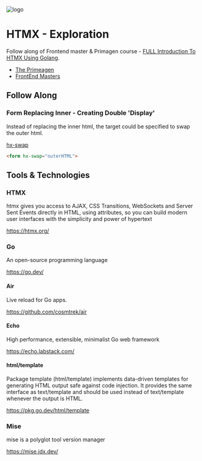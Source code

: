 ![logo](https://github.com/elpddev/exp-htmx/assets/17731302/32d82564-8bfd-4026-83f5-209abfa10844)

# HTMX - Exploration

Follow along of Frontend master & Primagen course - [FULL Introduction To HTMX Using Golang](https://youtu.be/x7v6SNIgJpE?si=_utehPM_u_phix4M).

* [The Primeagen](https://www.youtube.com/channel/UC8ENHE5xdFSwx71u3fDH5Xw)
* [FrontEnd Masters](https://frontendmasters.com/)

## Follow Along

### Form Replacing Inner - Creating Double 'Display'

Instead of replacing the inner html, the target could be specified to swap the outer html.

[hx-swap](ttps://htmx.org/attributes/hx-swap/)

```html
<form hx-swap="outerHTML">
```

## Tools & Technologies

### HTMX

htmx gives you access to AJAX, CSS Transitions, WebSockets and Server Sent Events directly in HTML, using attributes, so you can build modern user interfaces with the simplicity and power of hypertext

https://htmx.org/

### Go

An open-source programming language

https://go.dev/

#### Air

Live reload for Go apps.

https://github.com/cosmtrek/air

#### Echo

High performance, extensible, minimalist Go web framework

https://echo.labstack.com/

#### html/template

Package template (html/template) implements data-driven templates for generating HTML output safe against code injection. It provides the same interface as text/template and should be used instead of text/template whenever the output is HTML.

https://pkg.go.dev/html/template

### Mise

mise is a polyglot tool version manager

https://mise.jdx.dev/
